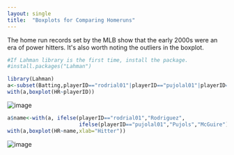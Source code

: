 ```yaml
---
layout: single
title:  "Boxplots for Comparing Homeruns"
---
```


The home run records set by the MLB show that the early 2000s were an era of power hitters. It's also worth noting the outliers in the boxplot. 


```R
#If Lahman library is the first time, install the package.
#install.packages("Lahman")
```
    
```R
library(Lahman)
a<-subset(Batting,playerID=="rodrial01"|playerID=="pujolal01"|playerID=="mcgwima01")
with(a,boxplot(HR~playerID))
```
    
![image](https://github.com/jkim2252666/statistics_with_mlb/assets/67861374/f1caae62-7dc6-4a24-a7ca-02b15cf670c6)
    

```R
a$name<-with(a, ifelse(playerID=="rodrial01","Rodriguez",
                       ifelse(playerID=="pujolal01","Pujols","McGuire")))
with(a,boxplot(HR~name,xlab="Hitter"))
```
![image](https://github.com/jkim2252666/statistics_with_mlb/assets/67861374/64a55371-2293-4bed-a737-a4912413fe2e)


    

    

